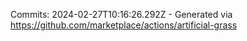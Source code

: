 Commits: 2024-02-27T10:16:26.292Z - Generated via https://github.com/marketplace/actions/artificial-grass
<br>
